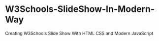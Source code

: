 # W3Schools-SlideShow-In-Modern-Way
Creating W3Schools Slide Show With HTML CSS and Modern JavaScript

